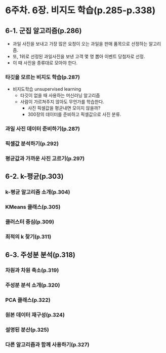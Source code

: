 # 6주차. 6장. 비지도 학습(p.285-p.338)
## 6-1. 군집 알고리즘(p.286)
- 과일 사진을 보내고 가장 많은 요청이 오는 과일을 판매 품목으로 선정하는 알고리즘.
- 또, 1위로 선정된 과일사진을 보낸 고객 몇 명 뽑아 이벤트 당첨자로 선정.
- 이 때 사진을 종류대로 모아야 한다.
### 타깃을 모르는 비지도 학습(p.287)
- 비지도학습 unsupervised learning
  - 타깃이 없을 때 사용하는 머신러닝 알고리즘
  - 사람이 가르쳐주지 않아도 무언가를 학습한다.
      - 사진 픽셀값을 평균내면 모이지 않을까?
      - 300장의 데이터를 준비하고 픽셀값으로 사진 분류.
### 과일 사진 데이터 준비하기(p.287)
### 픽셀값 분석하기(p.292)
### 평균값과 가까운 사진 고르기(p.297)

## 6-2. k-평균(p.303)
### k-평균 알고리즘 소개(p.304)
### KMeans 클래스(p.305)
### 클러스터 중심(p.309)
### 최적의 k 찾기(p.311)

## 6-3. 주성분 분석(p.318)
### 차원과 차원 축소(p.319)
### 주성분 분석 소개(p.320)
### PCA 클래스(p.322)
### 원본 데이터 재구성(p.324)
### 설명된 분산(p.325)
### 다른 알고리즘과 함께 사용하기(p.327)
